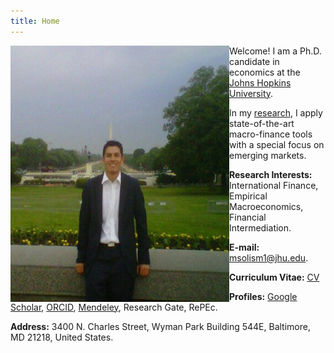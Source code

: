 ```yaml
---
title: Home
---
```



<img align="left" width="350" height="410" src="/images/home_img.jpg">

Welcome! I am a Ph.D. candidate in economics at the [Johns Hopkins University](http://econ.jhu.edu/ "JHU Economics").

In my [research](research.md), I apply state-of-the-art macro-finance tools with a special focus on emerging markets.

**Research Interests:** International Finance, Empirical Macroeconomics, Financial Intermediation.

**E-mail:** <msolism1@jhu.edu>.

**Curriculum Vitae:** [CV](CV.md)

**Profiles:** [Google Scholar](https://scholar.google.com/citations?user=psWsSL0AAAAJ&hl=en "Google Scholar - Pavel Solís"), 
[ORCID](https://orcid.org/0000-0001-6893-4326 "ORCID iD - Pavel Solís"), [Mendeley](https://www.mendeley.com/profiles/pavel-sols3/ "Mendeley - Pavel Solís"), Research Gate, RePEc.

<!--   
[Google Scholar](https://scholar.google.com/citations?user=psWsSL0AAAAJ&hl=en "Google Scholar - Pavel Solís")<img src="/images/google-scholar-icon.png" style="width:1em;margin-right:.5em;" width="15" height="15">, 
[ORCID](https://orcid.org/0000-0001-6893-4326 "ORCID iD - Pavel Solís")<img src="/images/orcid-icon-1200px.png" style="width:1em;margin-right:.5em;" width="15" height="15">, [Mendeley](https://www.mendeley.com/profiles/pavel-sols3/ "Mendeley - Pavel Solís")<img src="/images/mendeley-icon.png" style="width:1em;margin-right:.5em;" width="15" height="15">, Research Gate<img src="/images/researchgate-icon.png" style="width:1em;margin-right:.5em;" width="15" height="15">, <img src="/images/repec-icon-245x97.png" style="width:1em;margin-right:.5em;" width="30" height="15">.
<img src="https://orcid.org/sites/default/files/images/orcid_16x16.png" style="width:1em;margin-right:.5em;">   -->

**Address:**
3400 N. Charles Street,
Wyman Park Building 544E,
Baltimore, MD 21218,
United States.
